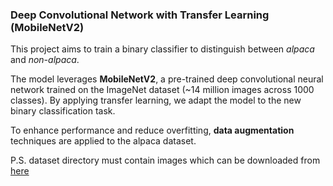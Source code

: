 <h3>Deep Convolutional Network with Transfer Learning (MobileNetV2)</h3>

<p>This project aims to train a binary classifier to distinguish between <i>alpaca</i> and <i>non-alpaca</i>.</p>

<p>The model leverages <b>MobileNetV2</b>, a pre-trained deep convolutional neural network trained on the ImageNet dataset (~14 million images across 1000 classes). By applying transfer learning, we adapt the model to the new binary classification task.</p>

<p>To enhance performance and reduce overfitting, <b>data augmentation</b> techniques are applied to the alpaca dataset.</p>

P.S. dataset directory must contain images which can be downloaded from <a href="https://drive.google.com/drive/folders/1bjabTZvQWSS--FHZWvjFwfkhZ2Q_mCED?usp=sharing" target="_blank">here</a>
